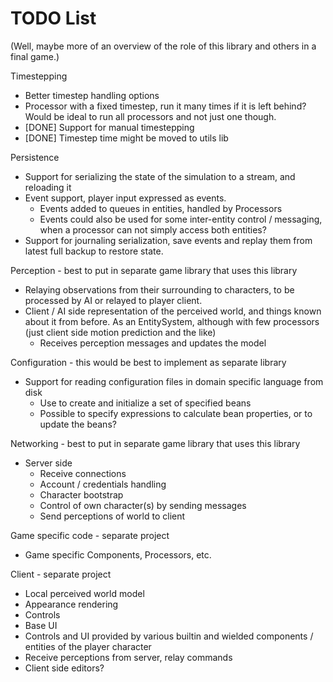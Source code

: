 TODO List
=========

(Well, maybe more of an overview of the role of this library and others in a final game.)


Timestepping
* Better timestep handling options
* Processor with a fixed timestep, run it many times if it is left behind?  Would be ideal to run all processors and not just one though.
* [DONE] Support for manual timestepping
* [DONE] Timestep time might be moved to utils lib


Persistence
* Support for serializing the state of the simulation to a stream, and reloading it
* Event support, player input expressed as events.
  * Events added to queues in entities, handled by Processors
  * Events could also be used for some inter-entity control / messaging, when a processor can not simply access both entities?
* Support for journaling serialization, save events and replay them from latest full backup to restore state.


Perception - best to put in separate game library that uses this library
* Relaying observations from their surrounding to characters, to be processed by AI or relayed to player client.
* Client / AI side representation of the perceived world, and things known about it from before.  As an EntitySystem, although with few processors (just client side motion prediction and the like)
  * Receives perception messages and updates the model


Configuration - this would be best to implement as separate library
* Support for reading configuration files in domain specific language from disk
  * Use to create and initialize a set of specified beans
  * Possible to specify expressions to calculate bean properties, or to update the beans?


Networking - best to put in separate game library that uses this library
* Server side
  * Receive connections
  * Account / credentials handling
  * Character bootstrap
  * Control of own character(s) by sending messages
  * Send perceptions of world to client


Game specific code - separate project
* Game specific Components, Processors, etc.


Client - separate project
* Local perceived world model
* Appearance rendering
* Controls
* Base UI
* Controls and UI provided by various builtin and wielded components / entities of the player character
* Receive perceptions from server, relay commands
* Client side editors?


